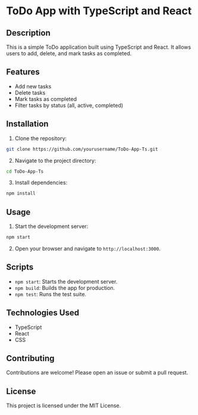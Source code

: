 # ToDo App with TypeScript and React

## Description
This is a simple ToDo application built using TypeScript and React. It allows users to add, delete, and mark tasks as completed.

## Features
- Add new tasks
- Delete tasks
- Mark tasks as completed
- Filter tasks by status (all, active, completed)

## Installation
1. Clone the repository:
  ```bash
  git clone https://github.com/yourusername/ToDo-App-Ts.git
  ```
2. Navigate to the project directory:
  ```bash
  cd ToDo-App-Ts
  ```
3. Install dependencies:
  ```bash
  npm install
  ```

## Usage
1. Start the development server:
  ```bash
  npm start
  ```
2. Open your browser and navigate to `http://localhost:3000`.

## Scripts
- `npm start`: Starts the development server.
- `npm build`: Builds the app for production.
- `npm test`: Runs the test suite.

## Technologies Used
- TypeScript
- React
- CSS

## Contributing
Contributions are welcome! Please open an issue or submit a pull request.

## License
This project is licensed under the MIT License.